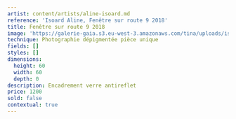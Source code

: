 ```yaml
---
artist: content/artists/aline-isoard.md
reference: 'Isoard Aline, Fenêtre sur route 9 2018'
title: Fenêtre sur route 9 2018
image: 'https://galerie-gaia.s3.eu-west-3.amazonaws.com/tina/uploads/isoard-aline/galerie-gaia-aline-isoardfenêtre sur route 9-2018,60x60w .jpg'
technique: Photographie dépigmentée pièce unique
fields: []
styles: []
dimensions:
  height: 60
  width: 60
  depth: 0
description: Encadrement verre antireflet
price: 1200
sold: false
contextual: true
---
```


